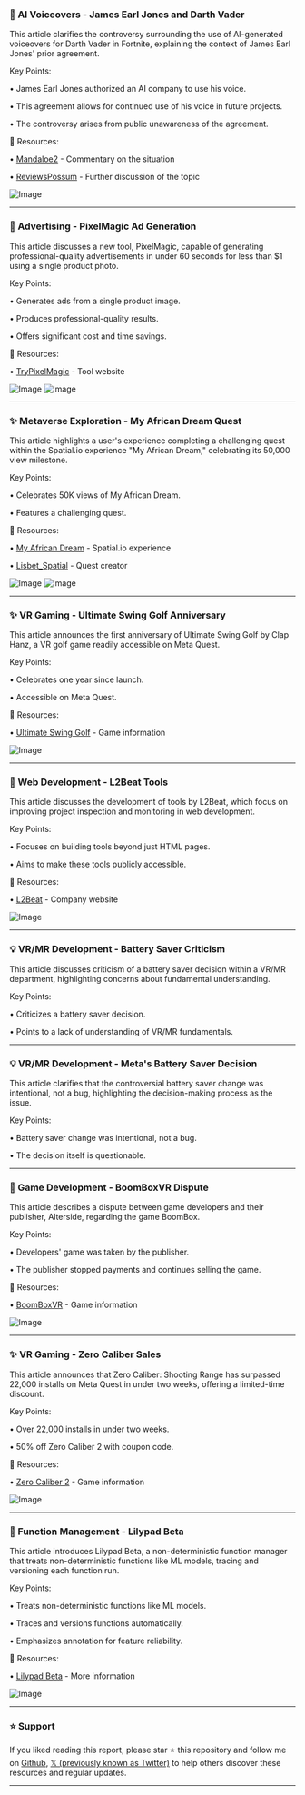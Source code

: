 ### 🤖 AI Voiceovers - James Earl Jones and Darth Vader

This article clarifies the controversy surrounding the use of AI-generated voiceovers for Darth Vader in Fortnite, explaining the context of James Earl Jones' prior agreement.

Key Points:

• James Earl Jones authorized an AI company to use his voice.

• This agreement allows for continued use of his voice in future projects.

• The controversy arises from public unawareness of the agreement.


🔗 Resources:

• [Mandaloe2](https://x.com/Mandaloe2) - Commentary on the situation

• [ReviewsPossum](https://x.com/ReviewsPossum) - Further discussion of the topic

![Image](https://pbs.twimg.com/media/GrHfSjSXIAAtKQU?format=jpg&name=small)


---
### 🚀 Advertising - PixelMagic Ad Generation

This article discusses a new tool, PixelMagic, capable of generating professional-quality advertisements in under 60 seconds for less than $1 using a single product photo.

Key Points:

• Generates ads from a single product image.

• Produces professional-quality results.

• Offers significant cost and time savings.


🔗 Resources:

• [TryPixelMagic](https://x.com/TryPixelMagic) - Tool website

![Image](https://pbs.twimg.com/media/GrLCmI_W0AAUPD5?format=jpg&name=small)
![Image](https://pbs.twimg.com/media/GrLCmI_X0AAzIqC?format=jpg&name=small)


---
### ✨ Metaverse Exploration - My African Dream Quest

This article highlights a user's experience completing a challenging quest within the Spatial.io experience "My African Dream," celebrating its 50,000 view milestone.


Key Points:

• Celebrates 50K views of My African Dream.

• Features a challenging quest.


🔗 Resources:

• [My African Dream](https://spatial.io/s/My-African-Dream-662d7fb203fcadbd008a96a8?share=6574030627483714447) - Spatial.io experience

• [Lisbet_Spatial](https://x.com/Lisbet_Spatial) - Quest creator

![Image](https://pbs.twimg.com/media/GrIr8LjXIAIfVzY?format=jpg&name=small)
![Image](https://pbs.twimg.com/media/Gq5JvVPXAAIqOU2?format=jpg&name=240x240)


---
### ✨ VR Gaming - Ultimate Swing Golf Anniversary

This article announces the first anniversary of Ultimate Swing Golf by Clap Hanz, a VR golf game readily accessible on Meta Quest.

Key Points:

• Celebrates one year since launch.

• Accessible on Meta Quest.


🔗 Resources:

• [Ultimate Swing Golf](https://x.com/hanz_en/status/1923567415474245695) - Game information

![Image](https://pbs.twimg.com/media/GrHiC9TXsAAYNdw?format=jpg&name=small)


---
### 🤖 Web Development - L2Beat Tools

This article discusses the development of tools by L2Beat, which focus on improving project inspection and monitoring in web development.

Key Points:

• Focuses on building tools beyond just HTML pages.

• Aims to make these tools publicly accessible.


🔗 Resources:

• [L2Beat](https://x.com/l2beat) - Company website

![Image](https://pbs.twimg.com/media/GrEnzb1XYAA7s2V?format=jpg&name=small)


---
### 💡 VR/MR Development - Battery Saver Criticism

This article discusses criticism of a battery saver decision within a VR/MR department, highlighting concerns about fundamental understanding.

Key Points:

• Criticizes a battery saver decision.

• Points to a lack of understanding of VR/MR fundamentals.


---
### 💡 VR/MR Development - Meta's Battery Saver Decision

This article clarifies that the controversial battery saver change was intentional, not a bug, highlighting the decision-making process as the issue.

Key Points:

• Battery saver change was intentional, not a bug.

• The decision itself is questionable.


---
### 🤖 Game Development - BoomBoxVR Dispute

This article describes a dispute between game developers and their publisher, Alterside, regarding the game BoomBox.

Key Points:

• Developers' game was taken by the publisher.

• The publisher stopped payments and continues selling the game.


🔗 Resources:

• [BoomBoxVR](https://x.com/BoomBoxVR) - Game information

![Image](https://pbs.twimg.com/media/GrBNqbiWQAAZOwC?format=jpg&name=small)


---
### ✨ VR Gaming - Zero Caliber Sales

This article announces that Zero Caliber: Shooting Range has surpassed 22,000 installs on Meta Quest in under two weeks, offering a limited-time discount.

Key Points:

• Over 22,000 installs in under two weeks.

• 50% off Zero Caliber 2 with coupon code.


🔗 Resources:

• [Zero Caliber 2](https://x.com/XREALGames/status/1923371605792600519) - Game information

![Image](https://pbs.twimg.com/media/GrEvAHtWMAAP4Y3?format=jpg&name=small)


---
### 🤖 Function Management - Lilypad Beta

This article introduces Lilypad Beta, a non-deterministic function manager that treats non-deterministic functions like ML models, tracing and versioning each function run.

Key Points:

• Treats non-deterministic functions like ML models.

• Traces and versions functions automatically.

• Emphasizes annotation for feature reliability.


🔗 Resources:

• [Lilypad Beta](https://x.com/WilliamBakst/status/1923171024352223440) -  More information


![Image](https://pbs.twimg.com/media/GrB3PFpW0AAHNbT?format=jpg&name=small)


---

### ⭐️ Support

If you liked reading this report, please star ⭐️ this repository and follow me on [Github](https://github.com/Drix10), [𝕏 (previously known as Twitter)](https://x.com/DRIX_10_) to help others discover these resources and regular updates.

---